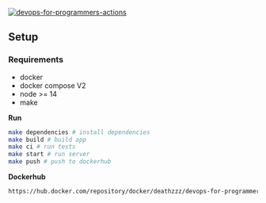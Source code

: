 [![devops-for-programmers-actions](https://github.com/Nalekseev-12/devops-for-programmers-project-74/actions/workflows/push.yml/badge.svg)](https://github.com/Nalekseev-12/devops-for-programmers-project-74/actions/workflows/push.yml)

## Setup

### Requirements

* docker
* docker compose V2
* node >= 14
* make

**Run**

```bash
make dependencies # install dependencies
make build # build app
make ci # run tests
make start # run server
make push # push to dockerhub
```

**Dockerhub**

```bash
https://hub.docker.com/repository/docker/deathzzz/devops-for-programmers-project-74
```